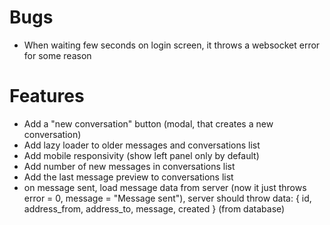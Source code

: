 # Bugs

- When waiting few seconds on login screen, it throws a websocket error for some reason

# Features

- Add a "new conversation" button (modal, that creates a new conversation)
- Add lazy loader to older messages and conversations list
- Add mobile responsivity (show left panel only by default)
- Add number of new messages in conversations list
- Add the last message preview to conversations list
- on message sent, load message data from server (now it just throws error = 0, message = "Message sent"), server should throw data: { id, address_from, address_to, message, created } (from database)
